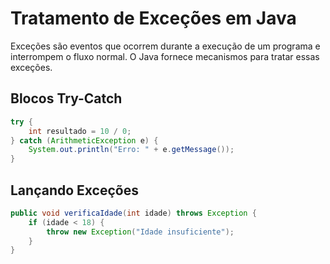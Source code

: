 # Tratamento de Exceções em Java

Exceções são eventos que ocorrem durante a execução de um programa e interrompem o fluxo normal. O Java fornece mecanismos para tratar essas exceções.

## Blocos Try-Catch

```java
try {
    int resultado = 10 / 0;
} catch (ArithmeticException e) {
    System.out.println("Erro: " + e.getMessage());
}
```

## Lançando Exceções

```java
public void verificaIdade(int idade) throws Exception {
    if (idade < 18) {
        throw new Exception("Idade insuficiente");
    }
}
```
